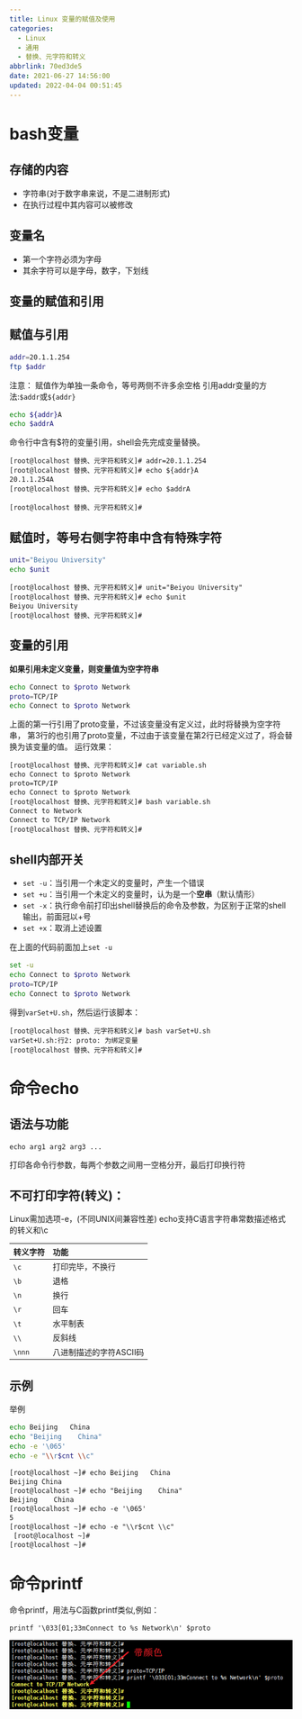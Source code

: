 ```yaml
---
title: Linux 变量的赋值及使用
categories: 
  - Linux
  - 通用
  - 替换、元字符和转义
abbrlink: 70ed3de5
date: 2021-06-27 14:56:00
updated: 2022-04-04 00:51:45
---
```

# bash变量
## 存储的内容
- 字符串(对于数字串来说，不是二进制形式)
- 在执行过程中其内容可以被修改

## 变量名
- 第一个字符必须为字母
- 其余字符可以是字母，数字，下划线

## 变量的赋值和引用
## 赋值与引用
```sh
addr=20.1.1.254
ftp $addr
```
注意：
赋值作为单独一条命令，等号两侧不许多余空格
引用addr变量的方法:`$addr`或`${addr}`
```sh
echo ${addr}A
echo $addrA
```
命令行中含有$符的变量引用，shell会先完成变量替换。
```
[root@localhost 替换、元字符和转义]# addr=20.1.1.254
[root@localhost 替换、元字符和转义]# echo ${addr}A
20.1.1.254A
[root@localhost 替换、元字符和转义]# echo $addrA

[root@localhost 替换、元字符和转义]# 
```

## 赋值时，等号右侧字符串中含有特殊字符
```sh
unit="Beiyou University"
echo $unit
```
```
[root@localhost 替换、元字符和转义]# unit="Beiyou University"
[root@localhost 替换、元字符和转义]# echo $unit
Beiyou University
[root@localhost 替换、元字符和转义]# 
```
## 变量的引用
**如果引用未定义变量，则变量值为空字符串**
```sh
echo Connect to $proto Network
proto=TCP/IP
echo Connect to $proto Network
```
上面的第一行引用了proto变量，不过该变量没有定义过，此时将替换为空字符串，
第3行的也引用了proto变量，不过由于该变量在第2行已经定义过了，将会替换为该变量的值。
运行效果：
```
[root@localhost 替换、元字符和转义]# cat variable.sh 
echo Connect to $proto Network
proto=TCP/IP
echo Connect to $proto Network
[root@localhost 替换、元字符和转义]# bash variable.sh 
Connect to Network
Connect to TCP/IP Network
[root@localhost 替换、元字符和转义]# 
```

## shell内部开关
- `set -u`：当引用一个未定义的变量时，产生一个错误
- `set +u`：当引用一个未定义的变量时，认为是一个**空串**（默认情形）
- `set -x`：执行命令前打印出shell替换后的命令及参数，为区别于正常的shell输出，前面冠以+号
- `set +x`：取消上述设置

在上面的代码前面加上`set -u`
```sh varSet+U.sh
set -u
echo Connect to $proto Network
proto=TCP/IP
echo Connect to $proto Network
```
得到`varSet+U.sh`，然后运行该脚本：
```
[root@localhost 替换、元字符和转义]# bash varSet+U.sh 
varSet+U.sh:行2: proto: 为绑定变量
[root@localhost 替换、元字符和转义]# 
```
# 命令echo
## 语法与功能
```
echo arg1 arg2 arg3 ...
```
打印各命令行参数，每两个参数之间用一空格分开，最后打印换行符
## 不可打印字符(转义)：
Linux需加选项-e，(不同UNIX间兼容性差)
echo支持C语言字符串常数描述格式的转义和\c

|转义字符|功能|
|:---|:---|
|`\c`|打印完毕，不换行|
|`\b`|退格|
|`\n`|换行|
|`\r`|回车|
|`\t`|水平制表|
|`\\`|反斜线|
|`\nnn`|八进制描述的字符ASCII码|

## 示例
举例
```sh
echo Beijing   China
echo "Beijing    China"
echo -e '\065'
echo -e "\\r$cnt \\c"
```
```
[root@localhost ~]# echo Beijing   China
Beijing China
[root@localhost ~]# echo "Beijing    China"
Beijing    China
[root@localhost ~]# echo -e '\065'
5
[root@localhost ~]# echo -e "\\r$cnt \\c"
 [root@localhost ~]# 
[root@localhost ~]# 
```
# 命令printf
命令printf，用法与C函数printf类似,例如：
```
printf '\033[01;33mConnect to %s Network\n' $proto
```
![图片](https://raw.githubusercontent.com/lanlan2017/images/master/Blog/Programming/Linux/General/ReplacementMetadatureAndEscape/AssignmentAndUseOfLinuxVariables/1.png)




<!-- Blog/Programming/Linux/General/ReplacementMetadatureAndEscape/AssignmentAndUseOfLinuxVariables -->

